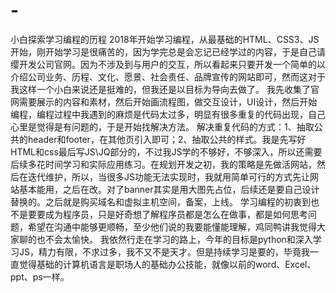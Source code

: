 # -
小白探索学习编程的历程
    2018年开始学习编程，从最基础的HTML、CSS3、JS开始，刚开始学习是很痛苦的，因为学完总是会忘记已经学过的内容，于是自己请缨开发公司官网。因为不涉及到与用户的交互，所以看起来只要开发一个简单的以介绍公司业务、历程、文化、愿景、社会责任、品牌宣传的网站即可，然而这对于我这样一个小白来说还是挺难的，但我还是以目标为导向去做了。
    我先收集了官网需要展示的内容和素材，然后开始画流程图，做交互设计，UI设计，然后开始编程，编程过程中我遇到的麻烦是代码太过多，明显有很多重复的代码出现，自己心里是觉得是有问题的，于是开始找解决方法。
    解决重复代码的方式：1、抽取公共的header和footer，在其他页引入即可；2、抽取公共的样式。我是先写好HTML和css最后写JS\JQ部分的，不过我JS学的不够好，不够深入，所以还需要后续多花时间学习和实际应用练习。在规划开发之初，我的策略是先做活网站，然后在迭代维护，所以，当很多JS功能无法实现时，我就用简单可行的方式先让网站基本能用，之后在改。对了banner其实是用大图先占位，后续还是要自己设计替换的。之后就是购买域名和虚拟主机空间，备案，上线。
    学习编程的初衷到也不是要要成为程序员，只是好奇想了解程序员都是怎么在做事，都是如何思考问题，希望在沟通中能够更顺畅，至少他们说的我要能懂能理解，鸡同鸭讲我觉得大家聊的也不会太愉快。
    我依然行走在学习的路上，今年的目标是python和深入学习JS，精力有限，不求过多，我不又不是天才。但是持续学习是要的，毕竟我一直觉得基础的计算机语言是职场人的基础办公技能，就像以前的word、Excel、ppt、ps一样。
